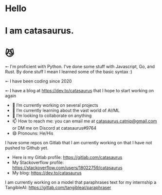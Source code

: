 # Hello
# I am catasaurus.
# 😼

➵ I'm proficient with Python. I've done some stuff with Javascript, Go, and Rust. By done stuff I mean I learned some of the basic syntax :)

➵ I have been coding since 2020

➵ I have a blog at https://dev.to/catasaurus that I hope to start working on again

- 🔭 I’m currently working on several projects
- 🌱 I’m currently learning about the vast world of AI/ML
- 👯 I’m looking to collaborate on anything
- 📫 How to reach me: you can email me at catasaurus.catnip@gmail.com or DM me on Discord at catasaurus#9764
- 😄 Pronouns: He/His

I have some repos on Gitlab that I am currently working on that I have not pushed to Github yet.

- Here is my Gitlab profile: https://gitlab.com/catasaurus
- My Stackoverflow profile: https://stackoverflow.com/users/18022759/catasaurus
- My blog: https://dev.to/catasaurus

I am currently working on a model that paraphrases text for my internship a TangibleAI: https://gitlab.com/tangibleai/paraphraser
